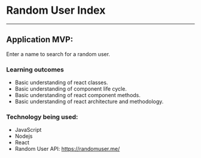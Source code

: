 # Random User Index
-------------------

## Application MVP:
Enter a name to search for a random user.

### Learning outcomes
- Basic understanding of react classes.
- Basic understanding of component life cycle.
- Basic understanding of react component methods. 
- Basic understanding of react architecture and methodology.

### Technology being used:
- JavaScript
- Nodejs
- React
- Random User API: https://randomuser.me/